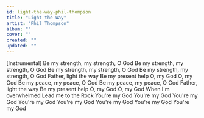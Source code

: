 ```yaml
---
id: light-the-way-phil-thompson
title: "Light the Way"
artist: "Phil Thompson"
album: ""
cover: ""
created: ""
updated: ""
---
```


[Instrumental]
Be my strength, my strength, O God
Be my strength, my strength, O God
Be my strength, my strength, O God
Be my strength, my strength, O God
Father, light the way
Be my present help
O, my God
O, my God
Be my peace, my peace, O God
Be my peace, my peace, O God
Father, light the way
Be my present help
O, my God
O, my God
When I'm overwhelmed
Lead me to the Rock
You're my God
You're my God
You're my God
You're my God
You're my God
You're my God
You're my God
You're my God